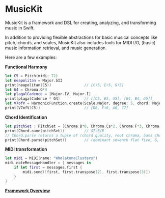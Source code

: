 # MusicKit

MusicKit is a framework and DSL for creating, analyzing, and transforming music in Swift.

In addition to providing flexible abstractions for basic musical concepts like pitch, chords, and scales, MusicKit also includes tools for MIDI I/O, (basic) music information retrieval, and music generation.

Here are a few examples:

**Functional Harmony**
```swift
let C5 = Pitch(midi: 72)
let neapolitan = Major.bII
print(neapolitan(C5))               // [C♯5, E♯5, G♯5]
let G4 = Chroma.G*4
let plagalCadence = [Major.IV, Major.I]
print(plagalCadence * G4)           // [[C5, E5, G5], [G4, B4, D5]]
let V7ofV = HarmonicFunction.create(Scale.Major, degree: 5, chord: Major.V7)
print(V7ofV(C5))                    // [D6, F♯6, A6, C7]
```

**Chord Identification**
```swift
let pitchSet : PitchSet = [Chroma.B*0, Chroma.Cs*2, Chroma.F*3, Chroma.G*4]
print(Chord.name(pitchSet))         // G7♭5/B
// Chord.parse returns a tuple of (chord quality, root chroma, bass chroma)
print(Chord.parse(pitchSet))        // (dominant seventh flat five, G, B)
```

**MIDI transformation**
```swift
let midi = MIDI(name: "WholetoneClusters")
midi.noteMessageHandler = { messages in
    if let first = messages.first {
        midi.send([first, first.transpose(2), first.transpose(3)])
    }
}
```

**[Framework Overview](/Documentation/FrameworkOverview.md)**

